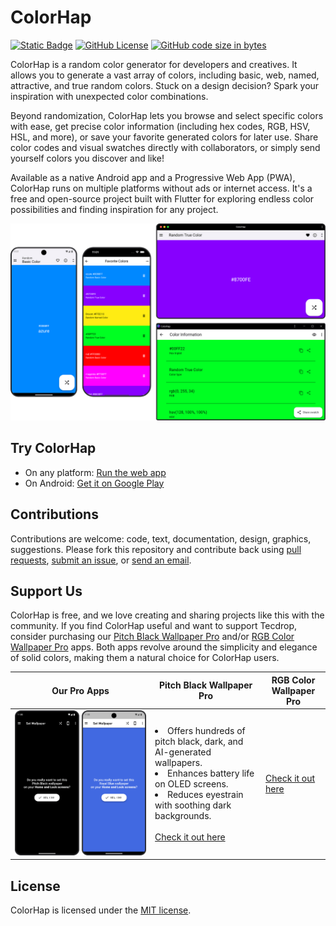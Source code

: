# ColorHap

[![Static Badge](https://img.shields.io/badge/-installable-5A0FC8?logo=pwa)](https://colorhap.tecdrop.com/)
[![GitHub License](https://img.shields.io/github/license/tecdrop/color_hap)](LICENSE)
[![GitHub code size in bytes](https://img.shields.io/github/languages/code-size/tecdrop/color_hap)](https://github.com/tecdrop/color_hap)

ColorHap is a random color generator for developers and creatives. It allows you to generate a vast array of colors, including basic, web, named, attractive, and true random colors. Stuck on a design decision? Spark your inspiration with unexpected color combinations.

Beyond randomization, ColorHap lets you browse and select specific colors with ease, get precise color information (including hex codes, RGB, HSV, HSL, and more), or save your favorite generated colors for later use. Share color codes and visual swatches directly with collaborators, or simply send yourself colors you discover and like!

Available as a native Android app and a Progressive Web App (PWA), ColorHap runs on multiple platforms without ads or internet access. It's a free and open-source project built with Flutter for exploring endless color possibilities and finding inspiration for any project.

![ColorHap running on various platforms](/repo-assets/colorhap-screenshots-on-various-platforms.png)

## Try ColorHap

* On any platform: [Run the web app](https://colorhap.tecdrop.com/)
* On Android: [Get it on Google Play](https://play.google.com/store/apps/details?id=com.tecdrop.colorhap&referrer=utm_source%3Dgithub%26utm_medium%3Dbutton%26utm_content%3Dgithub-repo-readme)

## Contributions

Contributions are welcome: code, text, documentation, design, graphics, suggestions. Please fork this repository and contribute back using [pull requests](https://github.com/tecdrop/color_hap/pulls), [submit an issue](https://github.com/tecdrop/color_hap/issues), or [send an email](https://www.tecdrop.com/support/).

## Support Us

ColorHap is free, and we love creating and sharing projects like this with the community. If you find ColorHap useful and want to support Tecdrop, consider purchasing our [Pitch Black Wallpaper Pro](https://www.tecdrop.com/pitchblackwallpaperpro/) and/or [RGB Color Wallpaper Pro](https://www.tecdrop.com/rgbcolorwallpaperpro/) apps. Both apps revolve around the simplicity and elegance of solid colors, making them a natural choice for ColorHap users.


| Our Pro Apps | Pitch Black Wallpaper Pro | RGB Color Wallpaper Pro |
| ------------ | ------------------------- | ----------------------- |
| ![Tecdrop Pro Apps](/repo-assets/tecdrop-pro-apps.png) |  <li>Offers hundreds of pitch black, dark, and AI-generated wallpapers.</li><li>Enhances battery life on OLED screens.</li><li>Reduces eyestrain with soothing dark backgrounds.</li><br>[Check it out here](https://www.tecdrop.com/pitchblackwallpaperpro/) | [Check it out here](https://www.tecdrop.com/rgbcolorwallpaperpro/) |

## License

ColorHap is licensed under the [MIT license](LICENSE).
